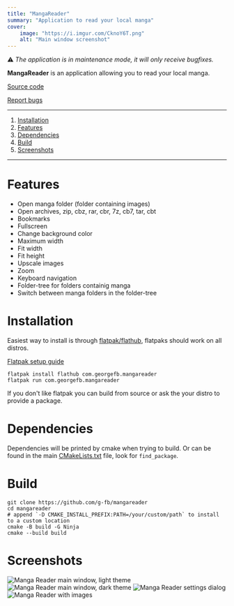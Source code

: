 ```yaml
---
title: "MangaReader"
summary: "Application to read your local manga"
cover:
    image: "https://i.imgur.com/CknoY6T.png"
    alt: "Main window screenshot"
---
```


⚠️ *The application is in maintenance mode, it will only receive bugfixes.*

**MangaReader** is an application allowing you to read your local manga.

[Source code](https://github.com/g-fb/mangareader)

[Report bugs](https://github.com/g-fb/mangareader/issues)

----

1. [Installation](#installation)
1. [Features](#features)
1. [Dependencies](#dependencies)
1. [Build](#build)
1. [Screenshots](#screenshots)

----

# Features
 - Open manga folder (folder containing images)
 - Open archives, zip, cbz, rar, cbr, 7z, cb7, tar, cbt
 - Bookmarks
 - Fullscreen
 - Change background color
 - Maximum width
 - Fit width
 - Fit height
 - Upscale images
 - Zoom
 - Keyboard navigation
 - Folder-tree for folders containig manga
 - Switch between manga folders in the folder-tree

# Installation
Easiest way to install is through [flatpak/flathub](https://flathub.org/apps/details/com.georgefb.mangareader), flatpaks should work on all distros.

[Flatpak setup guide](https://flatpak.org/setup/)
```
flatpak install flathub com.georgefb.mangareader
flatpak run com.georgefb.mangareader
```

If you don't like flatpak you can build from source or ask the your distro to provide a package.

# Dependencies
Dependencies will be printed by cmake when trying to build. Or can be found in the main [CMakeLists.txt](https://invent.kde.org/multimedia/haruna/-/blob/master/CMakeLists.txt) file, look for `find_package`.

# Build
```
git clone https://github.com/g-fb/mangareader
cd mangareader
# append `-D CMAKE_INSTALL_PREFIX:PATH=/your/custom/path` to install to a custom location
cmake -B build -G Ninja
cmake --build build
```

# Screenshots

![Manga Reader main window, light theme](https://i.imgur.com/d9psv8S.png)
![Manga Reader main window, dark theme](https://i.imgur.com/vmhDMW5.png)
![Manga Reader settings dialog](https://i.imgur.com/vEfME6H.png)
![Manga Reader with images](https://i.imgur.com/XZZsMq6.png)
